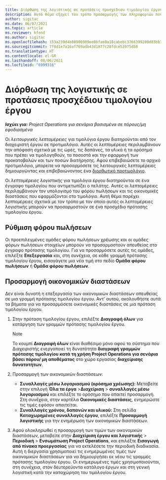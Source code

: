 ```yaml
---
title: Διόρθωση της λογιστικής σε προτάσεις προσχέδιου τιμολογίου έργου
description: Αυτό θέμα εξηγεί τον τρόπο προσαρμογής των πληροφοριών που σχετίζονται με τη λογιστική σε ένα προσχέδιο πρότασης τιμολογίου.
author: sigitac
ms.date: 06/07/2021
ms.topic: article
ms.reviewer: kfend
ms.author: sigitac
ms.openlocfilehash: 153a239d4b88906909ee0bfae8a18cabebc3766399290d83bb79f5d6375a942c
ms.sourcegitcommit: 7f8d1e7a16af769adb43d1877c28fdce53975db8
ms.translationtype: HT
ms.contentlocale: el-GR
ms.lasthandoff: 08/06/2021
ms.locfileid: "6999316"
---
```

# <a name="correct-the-accounting-on-draft-project-invoice-proposals"></a>Διόρθωση της λογιστικής σε προτάσεις προσχέδιου τιμολογίου έργου

_**Ισχύει για:** Project Operations για σενάρια βασισμένα σε πόρους/μη εφοδιασμένα_

Οι *λειτουργικές λεπτομέρειες* για τιμολόγια έργου διατηρούνται από τον διαχειριστή έργου σε προτιμολόγιο. Αυτές οι λεπτομέρειες περιλαμβάνουν την απόφαση σχετικά με τις ώρες, τις δαπάνες, τα υλικά ή τα ορόσημα που πρέπει να τιμολογηθούν, τα ποσοστά και την εφαρμογή των προκαταβολών και των ποσών διατήρησης. Αφού επιβεβαιώσετε το αρχικό προτιμολόγιο, μπορείτε να προσαρμόσετε τις λειτουργικές λεπτομέρειες δημιουργώντας και επιβεβαιώνοντας ένα [διορθωτικό προτιμολόγιο](../proforma-invoicing/corrective-invoices.md).

Οι *λεπτομέρειες λογιστικής* για τιμολόγια έργου διατηρούνται σε ένα έγγραφο τιμολογίου που αντιμετωπίζει ο πελάτης. Αυτές οι λεπτομέρειες περιλαμβάνουν τον υπολογισμό του φόρου πωλήσεων και τις οικονομικές διαστάσεις που εφαρμόζονται στο τιμολόγιο. Αυτή θέμα παρέχει λεπτομέρειες σχετικά με τον τρόπο με τον οποίο αυτές οι λεπτομέρειες λογιστικής μπορούν να προσαρμοστούν σε ένα προσχέδιο πρότασης τιμολογίου έργου.

## <a name="adjust-sales-tax"></a>Ρύθμιση φόρου πωλήσεων

Οι προεπιλεγμένες ομάδες φόρου πωλήσεων χρέωσης και οι ομάδες φόρων πωλήσεων στοιχείων μπορούν να προσαρμοστούν απευθείας στο έγγραφο πρότασης τιμολογίου. Για να προσαρμόσετε αυτές τις ομάδες, επιλέξτε **Επεξεργασία** και, στη συνέχεια, σε κάθε γραμμή πρότασης τιμολογίου έργου, εισαγάγετε μια νέα τιμή στο πεδίο **Ομάδα φόρου πωλήσεων** ή **Ομάδα φόρου πωλήσεων**.

## <a name="adjust-financial-dimensions"></a>Προσαρμογή οικονομικών διαστάσεων

Δεν είναι δυνατή η επεξεργασία των οικονομικών διαστάσεων απευθείας σε μια γραμμή πρότασης τιμολογίου έργου. Αντ' αυτού, ακολουθήστε αυτά τα βήματα για να προσαρμόσετε οικονομικές διαστάσεις σε μια πρόταση τιμολογίου έργου.

1. Στην πρόταση τιμολογίου έργου, επιλέξτε **Διαγραφή όλων** για κατάργηση των γραμμών πρότασης τιμολογίου έργου.

    > [!NOTE]
    > Το κουμπί **Διαγραφή όλων** είναι διαθέσιμο μόνο αφού το σύστημα που Διαχειριστής ενεργοποιεί τη δυνατότητα **διαγραφή γραμμών πρότασης τιμολογίου κατά τη χρήση Project Operations για σενάρια βάσει πόρου/ μη αποθέματος** στο χώρο εργασίας **διαχείρισης δυνατοτήτων**.

2. Προσαρμογή των οικονομικών διαστάσεων:

    - **Συναλλαγές μέσω λογαριασμού (ορόσημα χρέωσης):** Μεταβείτε στην επιλογή **Όλα τα έργα** \>**Διαχείριση** \> **συναλλαγές μέσω λογαριασμού** και επιλέξτε το ορόσημο που απαιτεί προσαρμογή. Στη συνέχεια, στην καρτέλα **Οικονομικές διαστάσεις**, ενημερώστε τις τιμές εφόσον απαιτείται.
    - **Συναλλαγές χρόνου, δαπανών και υλικού:** Στη σελίδα **Καταχωρημένες συναλλαγές έργου**, επιλέξτε **Προσαρμογή λογιστικής** για την ενημέρωση των οικονομικών διαστάσεων.

3. Αφού ολοκληρωθεί η προσαρμογή των τιμών των οικονομικών διαστάσεων, μεταβείτε στην **Διαχείριση έργου και λογιστικής** \> **Περιοδική** \> **Ενσωμάτωση Project Operations**, και επιλέξτε **Εισαγωγή από πίνακα προεργασίας** για να εκτελέσετε την περιοδική διαδικασία. Αυτή η διεργασία χρησιμοποιεί τις ενημερωμένες τιμές των οικονομικών διαστάσεων για να δημιουργήσει εκ νέου τις γραμμές πρότασης τιμολογίου έργου. Οι ενημερωμένες τιμές χρησιμοποιούνται, στη συνέχεια, στον δευτερεύοντα κατάλογο έργων και στη γενική λογιστική κατά την καταχώρηση του τιμολογίου έργου.
